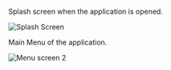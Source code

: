 Splash screen when the application is opened. 

![Splash Screen](https://user-images.githubusercontent.com/71825311/121157606-9ef1ac80-c841-11eb-8f24-35d63b58a9fe.JPG)

Main Menu of the application.

![Menu screen 2](https://user-images.githubusercontent.com/71825311/121158334-335c0f00-c842-11eb-8633-5a00a343d49b.JPG)




